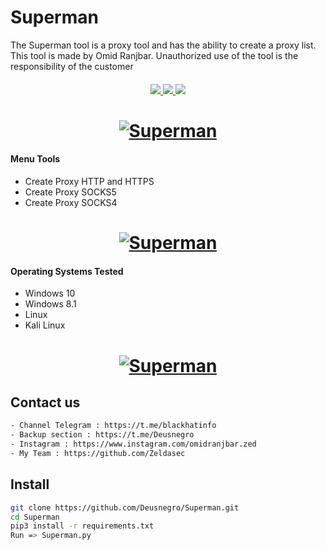 # Superman
The Superman tool is a proxy tool and has the ability to create a proxy list. This tool is made by Omid Ranjbar. Unauthorized use of the tool is the responsibility of the customer

<h4 align="center"></h4>

<p align="center">
 
 <a href="http://python.org">
    <img src="https://img.shields.io/badge/python-v3.9.5-blue" >
 </a>
   
 <a href="https://en.wikipedia.org/wiki/SOCKS">
    <img src="https://img.shields.io/badge/SOCKS-4-red" >
 </a>
 
 <a href="https://en.wikipedia.org/wiki/SOCKS">
    <img src="https://img.shields.io/badge/SOCKS-5-black" >
 </a>
 
 <h1 align="center">
    <a href="https://github.com/Deusnegro"><img src="https://s4.uupload.ir/files/superman-comic-break-wall_l7k9.jpg" alt="Superman"></a>
 </h1>
 
       
#### Menu Tools
 
  - Create Proxy HTTP and HTTPS
  - Create Proxy SOCKS5
  - Create Proxy SOCKS4


<h1 align="center">
    <a href="https://github.com/Deusnegro"><img src="https://s4.uupload.ir/files/untitledaldsfmk_ushh.png" alt="Superman"></a>
 </h1>
 
 
 #### Operating Systems Tested
        
- Windows 10
- Windows 8.1
- Linux 
- Kali Linux






<h1 align="center">
    <a href="https://github.com/Deusnegro"><img src="https://s4.uupload.ir/files/henry-cavill-as-superman_70gm.jpg" alt="Superman"></a>
 </h1>
 
  ## Contact us
 
```bash
- Channel Telegram : https://t.me/blackhatinfo
- Backup section : https://t.me/Deusnegro
- Instagram : https://www.instagram.com/omidranjbar.zed
- My Team : https://github.com/Zeldasec
```


  ## Install
  
```bash
git clone https://github.com/Deusnegro/Superman.git
cd Superman
pip3 install -r requirements.txt
Run => Superman.py
```

